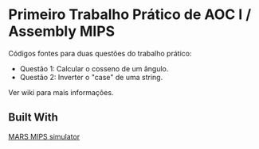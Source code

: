 # Primeiro Trabalho Prático de AOC I / Assembly MIPS

Códigos fontes para duas questões do trabalho prático:

* Questão 1: Calcular o cosseno de um ângulo.
* Questão 2: Inverter o "case" de uma string.

Ver wiki para mais informações.

## Built With

[MARS MIPS simulator](http://courses.missouristate.edu/kenvollmar/mars/)
